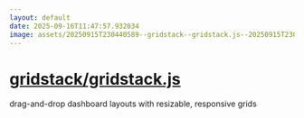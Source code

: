 ```yaml
---
layout: default
date: 2025-09-16T11:47:57.932034
image: assets/20250915T230440589--gridstack--gridstack.js--20250915T230951009--cropped.png
---
```


# [gridstack/gridstack.js](https://github.com/gridstack/gridstack.js)

drag-and-drop dashboard layouts with resizable, responsive grids
